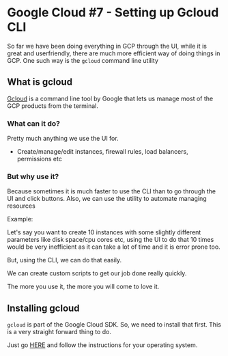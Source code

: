 # Google Cloud #7 - Setting up Gcloud CLI

So far we have been doing everything in GCP through the UI, while it is great and userfriendly, there are much more
efficient way of doing things in GCP. One such way is the `gcloud` command line utility

## What is gcloud

[Gcloud](https://cloud.google.com/sdk/gcloud) is a command line tool by Google that lets us manage most of the GCP
products from the terminal.

### What can it do?

Pretty much anything we use the UI for.

- Create/manage/edit instances, firewall rules, load balancers, permissions etc

### But why use it?

Because sometimes it is much faster to use the CLI than to go through the UI and click buttons. Also, we can use the 
utility to automate managing resources

Example:

Let's say you want to create 10 instances with some slightly different parameters like disk space/cpu cores etc,
using the UI to do that 10 times would be very inefficient as it can take a lot of time and it is error prone too.

But, using the CLI, we can do that easily. 

We can create custom scripts to get our job done really quickly. 

The more you use it, the more you will come to love it.

## Installing gcloud

`gcloud` is part of the Google Cloud SDK. So, we need to install that first. This is a very straight forward thing to do.

Just go [HERE](https://cloud.google.com/sdk/docs/install) and follow the instructions for your operating system.


